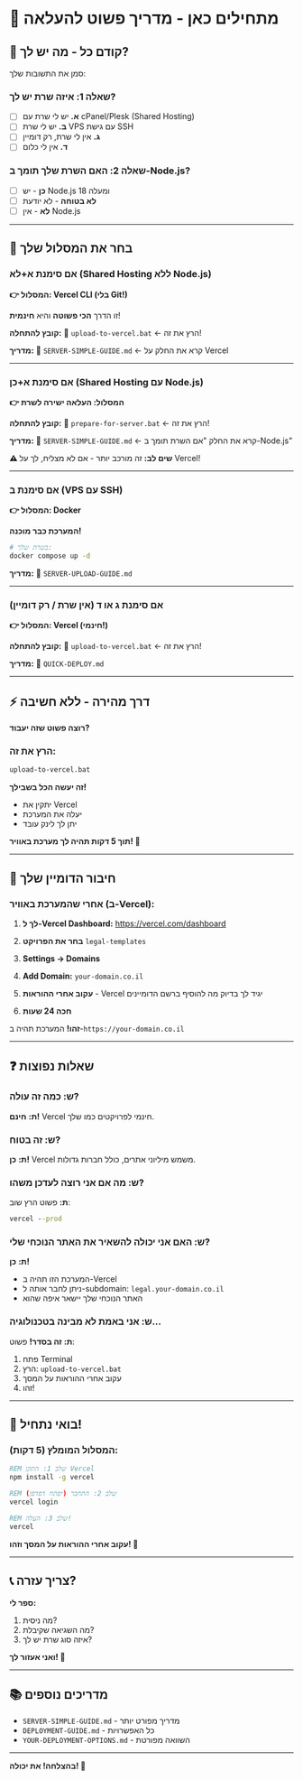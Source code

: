# 🎯 מתחילים כאן - מדריך פשוט להעלאה

## 📌 קודם כל - מה יש לך?

סמן את התשובות שלך:

### שאלה 1: איזה שרת יש לך?

- [ ] **א.** יש לי שרת עם cPanel/Plesk (Shared Hosting)
- [ ] **ב.** יש לי שרת VPS עם גישת SSH
- [ ] **ג.** אין לי שרת, רק דומיין
- [ ] **ד.** אין לי כלום

### שאלה 2: האם השרת שלך תומך ב-Node.js?

- [ ] **כן** - יש Node.js 18 ומעלה
- [ ] **לא בטוחה** - לא יודעת
- [ ] **לא** - אין Node.js

---

## 🎯 בחר את המסלול שלך

### אם סימנת **א+לא** (Shared Hosting ללא Node.js)

**👉 המסלול: Vercel CLI (בלי Git!)**

זו הדרך **הכי פשוטה** והיא **חינמית**!

**קובץ להתחלה:**
📄 `upload-to-vercel.bat` ← הרץ את זה!

**מדריך:**
📖 `SERVER-SIMPLE-GUIDE.md` ← קרא את החלק על Vercel

---

### אם סימנת **א+כן** (Shared Hosting עם Node.js)

**👉 המסלול: העלאה ישירה לשרת**

**קובץ להתחלה:**
📄 `prepare-for-server.bat` ← הרץ את זה!

**מדריך:**
📖 `SERVER-SIMPLE-GUIDE.md` ← קרא את החלק "אם השרת תומך ב-Node.js"

**⚠️ שים לב:** זה מורכב יותר - אם לא מצליח, לך על Vercel!

---

### אם סימנת **ב** (VPS עם SSH)

**👉 המסלול: Docker**

**המערכת כבר מוכנה!**

```bash
# בשרת שלך:
docker compose up -d
```

**מדריך:**
📖 `SERVER-UPLOAD-GUIDE.md`

---

### אם סימנת **ג** או **ד** (אין שרת / רק דומיין)

**👉 המסלול: Vercel (חינמי!)**

**קובץ להתחלה:**
📄 `upload-to-vercel.bat` ← הרץ את זה!

**מדריך:**
📖 `QUICK-DEPLOY.md`

---

## ⚡ דרך מהירה - ללא חשיבה

**רוצה פשוט שזה יעבוד?**

### הרץ את זה:

```cmd
upload-to-vercel.bat
```

**זה יעשה הכל בשבילך!**
- יתקין את Vercel
- יעלה את המערכת
- יתן לך לינק עובד

**תוך 5 דקות תהיה לך מערכת באוויר! 🚀**

---

## 🔗 חיבור הדומיין שלך

### אחרי שהמערכת באוויר (ב-Vercel):

1. **לך ל-Vercel Dashboard:**
   https://vercel.com/dashboard

2. **בחר את הפרויקט** `legal-templates`

3. **Settings → Domains**

4. **Add Domain:** `your-domain.co.il`

5. **עקוב אחרי ההוראות** - Vercel יגיד לך בדיוק מה להוסיף ברשם הדומיינים

6. **חכה 24 שעות**

**זהו!** המערכת תהיה ב-`https://your-domain.co.il`

---

## ❓ שאלות נפוצות

### ש: כמה זה עולה?

**ת:** **חינם!** Vercel חינמי לפרויקטים כמו שלך.

### ש: זה בטוח?

**ת:** **כן!** Vercel משמש מיליוני אתרים, כולל חברות גדולות.

### ש: מה אם אני רוצה לעדכן משהו?

**ת:** פשוט הרץ שוב:
```cmd
vercel --prod
```

### ש: האם אני יכולה להשאיר את האתר הנוכחי שלי?

**ת:** **כן!**
- המערכת הזו תהיה ב-Vercel
- ניתן לחבר אותה ל-subdomain: `legal.your-domain.co.il`
- האתר הנוכחי שלך יישאר איפה שהוא

### ש: אני באמת לא מבינה בטכנולוגיה...

**ת:** **זה בסדר!** פשוט:

1. פתח Terminal
2. הרץ: `upload-to-vercel.bat`
3. עקוב אחרי ההוראות על המסך
4. זהו!

---

## 🎉 בואי נתחיל!

### המסלול המומלץ (5 דקות):

```cmd
REM שלב 1: התקן Vercel
npm install -g vercel

REM שלב 2: התחבר (יפתח דפדפן)
vercel login

REM שלב 3: העלה!
vercel
```

**עקוב אחרי ההוראות על המסך וזהו! 🚀**

---

## 📞 צריך עזרה?

**ספר לי:**
1. מה ניסית?
2. מה השגיאה שקיבלת?
3. איזה סוג שרת יש לך?

**ואני אעזור לך! 💙**

---

## 📚 מדריכים נוספים

- `SERVER-SIMPLE-GUIDE.md` - מדריך מפורט יותר
- `DEPLOYMENT-GUIDE.md` - כל האפשרויות
- `YOUR-DEPLOYMENT-OPTIONS.md` - השוואה מפורטת

---

**בהצלחה! את יכולה! 💪**


